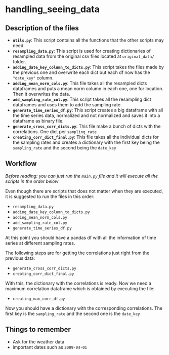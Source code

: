 # handling_seeing_data


## Description of the files
  * __``utils.py``__: This script contains all the functions that the other scripts may need.
  * __``resampling_data.py``__: This script is used for creating dictionaries of resampled data from the original csv files located at ``original_data/`` folder.
  * __``adding_date_key_column_to_dicts.py``__: This script takes the files made by the previous one and overwrite each dict but each df now has the ``"date_key"`` column.
  * __``adding_mean_norm_cols.py``__: This file takes all the resampled dicts dataframes and puts a mean norm column in each one, one for location. Then it overwrites the data.
  * __``add_sampling_rate_col.py``__: This script takes all the resampling dict dataframes and uses them to add the sampling rate.
  * __``generate_time_series_df.py``__: This script creates a big dataframe with all the time series data, normalized and not normalized and saves it into a dataframe as binary file.
  * __``generate_cross_corr_dicts.py``__: This file make a bunch of dicts with the correlations. One dict per ``sampling_rate``
  * __``creating_corr_dict_final.py``__: This file takes all the individual dicts for the sampling rates and creates a dictionary with the first key being the ``sampling_rate`` and the second being the ``date_key``
## Workflow

_Before reading: you can just run the ``main.py`` file and it will execute all the scripts in the order below_

Even though there are scripts that does not matter when they are executed, it is suggested to run the files in this order:
  * ``resampling_data.py``
  * ``adding_date_key_column_to_dicts.py``
  * ``adding_mean_norm_cols.py``
  * ``add_sampling_rate_col.py``
  * ``generate_time_series_df.py``

At this point you should have a pandas df with all the information of time series at different sampling rates.

The following steps are for getting the correlations just right from the previous data:

  * ``generate_cross_corr_dicts.py``
  * ``creating_corr_dict_final.py``

With this, the dictionary with the correlations is ready. Now we need a maximum correlation dataframe which is obtained by executing the file:

  * ``creating_max_corr_df.py``

Now you should have a dictionary with the corresponding correlations. The first key is the ``sampling_rate`` and the second one is the ``date_key``





## Things to remember
  * Ask for the weather data
  * important dates such as ``2009-04-01``
